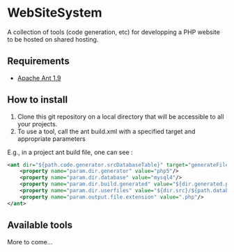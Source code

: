 # WebSiteSystem
A collection of tools (code generation, etc) for developping a PHP website to be hosted on shared hosting.

## Requirements
* [Apache Ant 1.9](https://ant.apache.org/)

## How to install

1. Clone this git repository on a local directory that will be accessible to all your projects.
2. To use a tool, call the ant build.xml with a specified target and appropriate parameters

E.g., in a project ant build file, one can see :

```xml
<ant dir="${path.code.generator.srcDatabaseTable}" target="generateFiles" inheritAll="false">
	<property name="param.dir.generator" value="php5"/>
	<property name="param.dir.database" value="mysql4"/>
	<property name="param.dir.build.generated" value="${dir.generated.php}/${path.classes}"/>
	<property name="param.dir.userfiles" value="${dir.src}/${path.database}"/>
	<property name="param.output.file.extension" value=".php"/>
</ant>
```

## Available tools

More to come...
